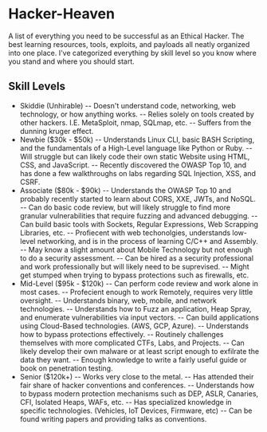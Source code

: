 # Hacker-Heaven
A list of everything you need to be successful as an Ethical Hacker.  The best learning resources, tools, exploits, and payloads all neatly organized into one place.  I've categorized everything by skill level so you know where you stand and where you should start.

## Skill Levels
- Skiddie (Unhirable)
-- Doesn't understand code, networking, web technology, or how anything works.
-- Relies solely on tools created by other hackers.  I.E. MetaSploit, nmap, SQLmap, etc.
-- Suffers from the dunning kruger effect.
- Newbie ($30k - $50k)
-- Understands Linux CLI, basic BASH Scripting, and the fundamentals of a High-Level language like Python or Ruby.
-- Will struggle but can likely code their own static Website using HTML, CSS, and JavaScript.
-- Recently discovered the OWASP Top 10, and has done a few walkthroughs on labs regarding SQL Injection, XSS, and CSRF.
- Associate ($80k - $90k)
-- Understands the OWASP Top 10 and probably recently started to learn about CORS, XXE, JWTs, and NoSQL.
-- Can do basic code review, but will likely struggle to find more granular vulnerabilities that require fuzzing and advanced debugging.
-- Can build basic tools with Sockets, Regular Expressions, Web Scrapping Libraries, etc.
-- Profiecent with web techonolgies, understands low-level networking, and is in the process of learning C/C++ and Assembly.
-- May know a slight amount about Mobile Technology but not enough to do a security assessment.
-- Can be hired as a security professional and work professionally but will likely need to be suprevised.
-- Might get stumped when trying to bypass protections such as firewalls, etc.
- Mid-Level ($95k - $120k)
-- Can perform code review and work alone in most cases.
-- Profecient enough to work Remotely, requires very little oversight.
-- Understands binary, web, mobile, and network technologies.
-- Understands how to Fuzz an application, Heap Spray, and enumerate vulnerabilities via input vectors.
-- Can build applications using Cloud-Based technologies. (AWS, GCP, Azure).
-- Understands how to bypass protections effectively.
-- Routinely challenges themselves with more complicated CTFs, Labs, and Projects.
-- Can likely develop their own malware or at least script enough to exfilrate the data they want.
-- Enough knowledge to write a fairly useful guide or book on penetration testing.
- Senior ($120k+)
-- Works very close to the metal.
-- Has attended their fair share of hacker conventions and conferences.
-- Understands how to bypass modern protection mechanisms such as DEP, ASLR, Canaries, CFI, Isolated Heaps, WAFs, etc.
-- Has specialized knowledge in specific technologies. (Vehicles, IoT Devices, Firmware, etc)
-- Can be found writing papers and providing talks as conventions.
